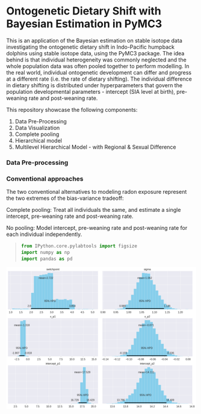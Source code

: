 # Ontogenetic Dietary Shift with Bayesian Estimation in PyMC3

This is an application of the Bayesian estimation on stable isotope data investigating the ontogenetic dietary shift in Indo-Pacific humpback dolphins using stable isotope data, using the PyMC3 package. The idea behind is that individual heterogeneity was commonly neglected and the whole population data was often pooled together to perform modelling. In the real world, individual ontogenetic development can differ and progress at a different rate (i.e. the rate of dietary shifting). The individual difference in dietary shifting is distributed under hyperparameters that govern the population developmental parameters - intercept (SIA level at birth), pre-weaning rate and post-weaning rate. 

This repository showcase the following components:
1. Data Pre-Processing
2. Data Visualization
3. Complete pooling
4. Hierarchical model
5. Multilevel Hierarchical Model - with Regional & Sexual Difference

### Data Pre-processing



### Conventional approaches
The two conventional alternatives to modeling radon exposure represent the two extremes of the bias-variance tradeoff:

Complete pooling:
Treat all individuals the same, and estimate a single intercept, pre-weaning rate and post-weaning rate.

No pooling:
Model intercept, pre-weaning rate and post-weaning rate for each individual independently.

>```python
>from IPython.core.pylabtools import figsize
>import numpy as np
>import pandas as pd
>```

![alt text](https://raw.githubusercontent.com/YuenWaHo/pymc3_weaning/master/examples/posterior.png?token=Af9kMPIvdz2tQJP1x60zlKT-nZmca54zks5cnv-XwA%3D%3D "Posterior Distribution of Parameters")
